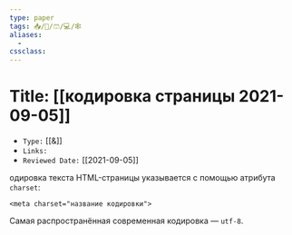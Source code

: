 ```yaml
---
type: paper
tags: 📥️/📜️/🩳/💻/🕸
aliases:
  - 
cssclass: 
---
```




# Title: **[[кодировка страницы 2021-09-05]]**
- `Type:` [[&]]
- `Links:`
- `Reviewed Date:` [[2021-09-05]]

одировка текста HTML-страницы указывается с помощью атрибута `charset`:

```
<meta charset="название кодировки">
```


Самая распространённая современная кодировка — `utf-8`.